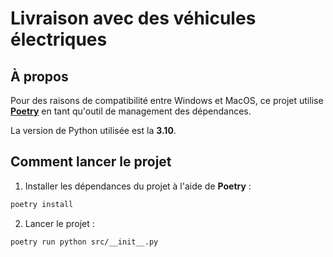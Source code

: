 # Livraison avec des véhicules électriques

## À propos

Pour des raisons de compatibilité entre Windows et MacOS, ce projet utilise **[Poetry](https://python-poetry.org/docs)** en tant qu'outil de management des dépendances.

La version de Python utilisée est la **3.10**.

## Comment lancer le projet

1. Installer les dépendances du projet à l'aide de **Poetry** :
```sh
poetry install
```
2. Lancer le projet :
```sh
poetry run python src/__init__.py
```
